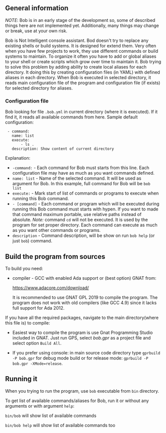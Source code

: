 ## General information

*NOTE*: Bob is in an early stage of the development so, some of described
things here are not implemented yet. Additionally, many things may change
or break, use at your own risk.

Bob is Not Intelligent console assistant. Bod doesn't try to replace any
existing shells or build systems. It is designed for extend them. Very often
when you have few projects to work, they use different commands or build
systems to maintain. To organize it often you have to add or global aliases
to your shell or create scripts which grow over time to maintain it. Bob
trying to solve this problem by adding ability to create local aliases for
each directory. It doing this by creating configuration files (in YAML) with
defined aliases in each directory. When Bob is executed in selected directory,
it reads main configuration file of the program and configuration file
(if exists) for selected directory for aliases.

### Configuration file

Bob looking for file `.bob.yml` in current directory (where it is executed).
If it find it, it reads all available commands from here. Sample default
configuration:

     - command:
       name: list
       execute:
           - ls .
       description: Show content of current directory

Explanation:

* `-command:`   - Each command for Bob must starts from this line. Each
                  configuration file may have as much as you want commands
                  defined.
* `name: list`  - Name of the selected command. It will be used as argument for
                  Bob. In this example, full command for Bob will be `bob list`
* `execute:`    - Mark start of list of commands or programs to execute when
                  running this Bob command.
* `- [command]` - Each command or program which will be executed during
                  running this Bob command must starts with hypen. If you want
                  to made that command maximum portable, use relative paths
                  instead of absolute. *Note:* command `cd` will not be
                  executed. It is used by the program for set proper
                  directory. Each command can execute as much as you want
                  other commands or programs.
* `description` - Command description, will be show on run `bob help` (or just
                  `bob`) command.

## Build the program from sources

To build you need:

* compiler - GCC with enabled Ada support or (best option) GNAT from:

  https://www.adacore.com/download/

  It is recommended to use GNAT GPL 2019 to compile the program.
  The program does not work with old compilers (like GCC 4.9) since it
  lacks full support for Ada 2012.

If you have all the required packages, navigate to the main directory(where
this file is) to compile:

* Easiest way to compile the program is use Gnat Programming Studio included
  in GNAT. Just run GPS, select *bob.gpr* as a project file and select
  option `Build All`.

* If you prefer using console: in main source code directory type
  `gprbuild -P bob.gpr` for debug mode build or for release mode:
  `gprbuild -P bob.gpr -XMode=release`.

## Running it

When you trying to run the program, use `bob` executable from `bin` directory.

To get list of available commands/aliases for Bob, run it or without any
arguments or with argument `help`:

`bin/bob` will show list of available commands

`bin/bob help` will show list of available commands too
